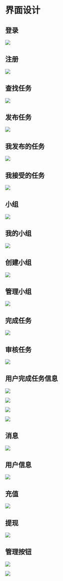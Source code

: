 # 界面设计
## 登录
![](../image/7.1.1.png)
## 注册
![](../image/7.1.2.png)
## 查找任务
![](../image/7.1.3.png)
## 发布任务
![](../image/7.1.4.png)
## 我发布的任务
![](../image/7.1.5.png)
## 我接受的任务
![](../image/7.1.6.png)
## 小组
![](../image/7.1.7.png)
## 我的小组
![](../image/7.1.8.png)
## 创建小组
![](../image/7.1.9.png)
## 管理小组
![](../image/7.1.10.png)
## 完成任务
![](../image/7.1.11.png)
## 审核任务
![](../image/7.1.12.png)
## 用户完成任务信息
![](../image/7.1.13.png)

![](../image/7.1.14.png)

![](../image/7.1.15.png)

![](../image/7.1.16.png)
## 消息
![](../image/7.1.17.png)
## 用户信息
![](../image/7.1.18.png)
## 充值
![](../image/7.1.19.png)
## 提现
![](../image/7.1.20.png)
## 管理按钮
![](../image/7.1.21.png)

![](../image/7.1.22.png)